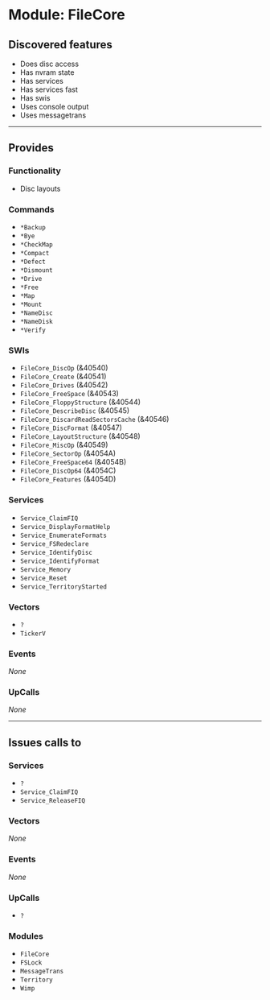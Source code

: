 # Module: FileCore

## Discovered features


* Does disc access
* Has nvram state
* Has services
* Has services fast
* Has swis
* Uses console output
* Uses messagetrans

---

## Provides

### Functionality


* Disc layouts

### Commands


* `*Backup`
* `*Bye`
* `*CheckMap`
* `*Compact`
* `*Defect`
* `*Dismount`
* `*Drive`
* `*Free`
* `*Map`
* `*Mount`
* `*NameDisc`
* `*NameDisk`
* `*Verify`


### SWIs


* `FileCore_DiscOp` (&40540)
* `FileCore_Create` (&40541)
* `FileCore_Drives` (&40542)
* `FileCore_FreeSpace` (&40543)
* `FileCore_FloppyStructure` (&40544)
* `FileCore_DescribeDisc` (&40545)
* `FileCore_DiscardReadSectorsCache` (&40546)
* `FileCore_DiscFormat` (&40547)
* `FileCore_LayoutStructure` (&40548)
* `FileCore_MiscOp` (&40549)
* `FileCore_SectorOp` (&4054A)
* `FileCore_FreeSpace64` (&4054B)
* `FileCore_DiscOp64` (&4054C)
* `FileCore_Features` (&4054D)


### Services


* `Service_ClaimFIQ`
* `Service_DisplayFormatHelp`
* `Service_EnumerateFormats`
* `Service_FSRedeclare`
* `Service_IdentifyDisc`
* `Service_IdentifyFormat`
* `Service_Memory`
* `Service_Reset`
* `Service_TerritoryStarted`


### Vectors


* `?`
* `TickerV`


### Events


*None*


### UpCalls


*None*


---

## Issues calls to

### Services


* `?`
* `Service_ClaimFIQ`
* `Service_ReleaseFIQ`


### Vectors


*None*


### Events


*None*


### UpCalls


* `?`


### Modules


* `FileCore`
* `FSLock`
* `MessageTrans`
* `Territory`
* `Wimp`


